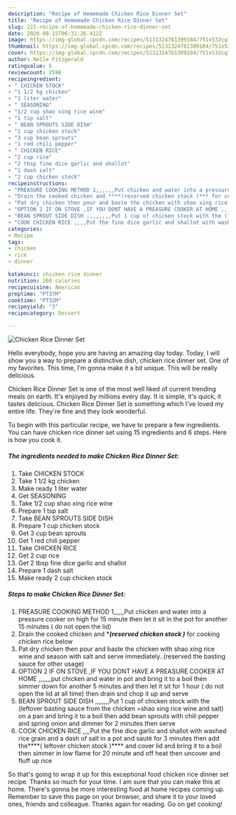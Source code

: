 ```yaml
---
description: "Recipe of Homemade Chicken Rice Dinner Set"
title: "Recipe of Homemade Chicken Rice Dinner Set"
slug: 221-recipe-of-homemade-chicken-rice-dinner-set
date: 2020-08-15T06:31:26.412Z
image: https://img-global.cpcdn.com/recipes/5131324761309184/751x532cq70/chicken-rice-dinner-set-recipe-main-photo.jpg
thumbnail: https://img-global.cpcdn.com/recipes/5131324761309184/751x532cq70/chicken-rice-dinner-set-recipe-main-photo.jpg
cover: https://img-global.cpcdn.com/recipes/5131324761309184/751x532cq70/chicken-rice-dinner-set-recipe-main-photo.jpg
author: Nelle Fitzgerald
ratingvalue: 5
reviewcount: 2598
recipeingredient:
- " CHICKEN STOCK"
- "1 1/2 kg chicken"
- "1 liter water"
- " SEASONING"
- "1/2 cup shao xing rice wine"
- "1 tsp salt"
- " BEAN SPROUTS SIDE DISH"
- "1 cup chicken stock"
- "3 cup bean sprouts"
- "1 red chili pepper"
- " CHICKEN RICE"
- "2 cup rice"
- "2 tbsp fine dice garlic and shallot"
- "1 dash salt"
- "2 cup chicken stock"
recipeinstructions:
- "PREASURE COOKING METHOD 1,,,,,,Put chicken and water into a pressure cooker on high for 15 minute then let it sit in the pot for another 15 minutes ( do not open the lid)"
- "Drain the cooked chicken and ****(reserved chicken stock )*** for cooking chicken rice below"
- "Pat dry chicken then pour and baste the chicken with shao xing rice wine and season with salt and serve immediately..(reserved the basting sauce for other usage)"
- "OPTION 2 IF ON STOVE ,IF YOU DONT HAVE A PREASURE COOKER AT HOME ,,,,,,,put chicken and water in pot and bring it to a boil then simmer down for another 5 minutes and then let it sit for 1 hour ( do not open the lid at all time) then drain snd chop it up and serve"
- "BEAN SPROUT SIDE DISH ,,,,,,,,Put 1 cup of chicken stock with the (leftover basting sauce from the chicken =shao xing rice wine and salt) on a pan and bring it to a boil then add bean sprouts with chili pepper and spring onion and dimmer for 2 minutes then serve"
- "COOK CHICKEN RICE ,,,,Put the fine dice garlic and shallot with washed  rice grain and a dash of salt  in a pot and sauté for 3 minutes then add the****( leftover chicken stock )**** and cover lid and bring it to a boil then simmer in low flame for 20 minute and off heat then uncover and fluff up rice"
categories:
- Recipe
tags:
- chicken
- rice
- dinner

katakunci: chicken rice dinner 
nutrition: 260 calories
recipecuisine: American
preptime: "PT37M"
cooktime: "PT32M"
recipeyield: "3"
recipecategory: Dessert

---
```



![Chicken Rice Dinner Set](https://img-global.cpcdn.com/recipes/5131324761309184/751x532cq70/chicken-rice-dinner-set-recipe-main-photo.jpg)

Hello everybody, hope you are having an amazing day today. Today, I will show you a way to prepare a distinctive dish, chicken rice dinner set. One of my favorites. This time, I'm gonna make it a bit unique. This will be really delicious.

Chicken Rice Dinner Set is one of the most well liked of current trending meals on earth. It's enjoyed by millions every day. It is simple, it's quick, it tastes delicious. Chicken Rice Dinner Set is something which I've loved my entire life. They're fine and they look wonderful.




To begin with this particular recipe, we have to prepare a few ingredients. You can have chicken rice dinner set using 15 ingredients and 6 steps. Here is how you cook it.

<!--inarticleads1-->

##### The ingredients needed to make Chicken Rice Dinner Set:

1. Take  CHICKEN STOCK
1. Take 1 1/2 kg chicken
1. Make ready 1 liter water
1. Get  SEASONING
1. Take 1/2 cup shao xing rice wine
1. Prepare 1 tsp salt
1. Take  BEAN SPROUTS SIDE DISH
1. Prepare 1 cup chicken stock
1. Get 3 cup bean sprouts
1. Get 1 red chili pepper
1. Take  CHICKEN RICE
1. Get 2 cup rice
1. Get 2 tbsp fine dice garlic and shallot
1. Prepare 1 dash salt
1. Make ready 2 cup chicken stock




<!--inarticleads2-->

##### Steps to make Chicken Rice Dinner Set:

1. PREASURE COOKING METHOD 1,,,,,,Put chicken and water into a pressure cooker on high for 15 minute then let it sit in the pot for another 15 minutes ( do not open the lid)
1. Drain the cooked chicken and ****(reserved chicken stock )*** for cooking chicken rice below
1. Pat dry chicken then pour and baste the chicken with shao xing rice wine and season with salt and serve immediately..(reserved the basting sauce for other usage)
1. OPTION 2 IF ON STOVE ,IF YOU DONT HAVE A PREASURE COOKER AT HOME ,,,,,,,put chicken and water in pot and bring it to a boil then simmer down for another 5 minutes and then let it sit for 1 hour ( do not open the lid at all time) then drain snd chop it up and serve
1. BEAN SPROUT SIDE DISH ,,,,,,,,Put 1 cup of chicken stock with the (leftover basting sauce from the chicken =shao xing rice wine and salt) on a pan and bring it to a boil then add bean sprouts with chili pepper and spring onion and dimmer for 2 minutes then serve
1. COOK CHICKEN RICE ,,,,Put the fine dice garlic and shallot with washed  rice grain and a dash of salt  in a pot and sauté for 3 minutes then add the****( leftover chicken stock )**** and cover lid and bring it to a boil then simmer in low flame for 20 minute and off heat then uncover and fluff up rice




So that's going to wrap it up for this exceptional food chicken rice dinner set recipe. Thanks so much for your time. I am sure that you can make this at home. There's gonna be more interesting food at home recipes coming up. Remember to save this page on your browser, and share it to your loved ones, friends and colleague. Thanks again for reading. Go on get cooking!
